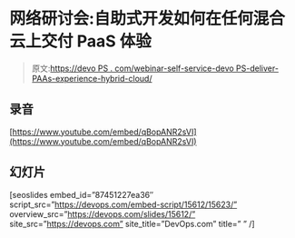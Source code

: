# 网络研讨会:自助式开发如何在任何混合云上交付 PaaS 体验

> 原文:[https://devo PS . com/webinar-self-service-devo PS-deliver-PAAs-experience-hybrid-cloud/](https://devops.com/webinar-self-service-devops-deliver-paas-experience-hybrid-cloud/)

## 录音

[https://www.youtube.com/embed/qBopANR2sVI](https://www.youtube.com/embed/qBopANR2sVI)

## 幻灯片

[seoslides embed_id=”87451227ea36″ script_src=”https://devops.com/embed-script/15612/15623/” overview_src=”https://devops.com/slides/15612/” site_src=”https://devops.com” site_title=”DevOps.com” title=” ” /]